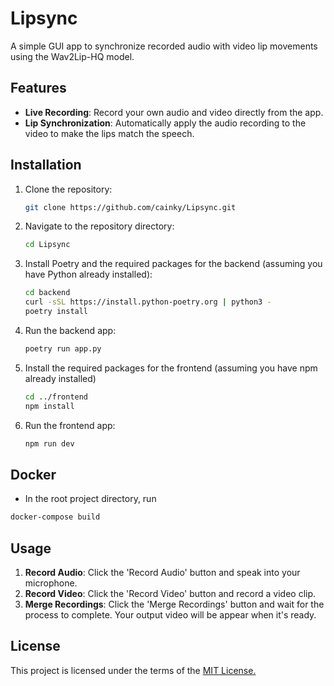 # Lipsync

A simple GUI app to synchronize recorded audio with video lip movements using the Wav2Lip-HQ model.

## Features

- **Live Recording**: Record your own audio and video directly from the app.
- **Lip Synchronization**: Automatically apply the audio recording to the video to make the lips match the speech.

## Installation

1. Clone the repository:
   ```bash
   git clone https://github.com/cainky/Lipsync.git
   ```

2. Navigate to the repository directory:
   ```bash
   cd Lipsync
   ```

3. Install Poetry and the required packages for the backend (assuming you have Python already installed):
   ```bash
   cd backend
   curl -sSL https://install.python-poetry.org | python3 -
   poetry install
   ```
   
4. Run the backend app:
   ```bash
   poetry run app.py
   ```
   
5. Install the required packages for the frontend (assuming you have npm already installed)
   ```bash
   cd ../frontend
   npm install
   ```
6. Run the frontend app:
   ```bash
   npm run dev
   ```

## Docker
- In the root project directory, run
```bash
docker-compose build
```


## Usage

1. **Record Audio**: Click the 'Record Audio' button and speak into your microphone.
2. **Record Video**: Click the 'Record Video' button and record a video clip.
3. **Merge Recordings**: Click the 'Merge Recordings' button and wait for the process to complete. Your output video will be appear when it's ready.

## License

This project is licensed under the terms of the [MIT License.](https://github.com/cainky/Lipsync/blob/main/LICENSE)
